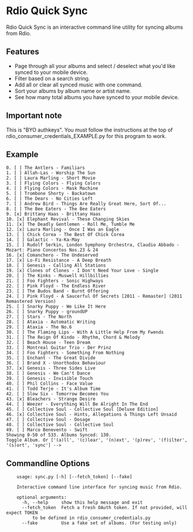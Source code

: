 Rdio Quick Sync
=============

Rdio Quick Sync is an interactive command line utility for syncing albums from Rdio.

## Features
* Page through all your albums and select / deselect what you'd like synced to your mobile device.
* Filter based on a search string.
* Add all or clear all synced music with one command.
* Sort your albums by album name or artist name.
* See how many total albums you have synced to your mobile device.

## Important note
This is "BYO authkeys". You must follow the instructions at the top of rdio_consumer_credentials_EXAMPLE.py for this program to work.

## Example
	0. [ ] The Antlers - Familiars
	1. [ ] Allah-Las - Worship The Sun
	2. [ ] Laura Marling - Short Movie
	3. [ ] Flying Colors - Flying Colors
	4. [ ] Flying Colors - Mask Machine
	5. [ ] Trombone Shorty - Backatown
	6. [ ] The Dears - No Cities Left
	7. [ ] Andrew Bird - Things Are Really Great Here, Sort Of...
	8. [ ] The Bee Eaters - The Bee Eaters
	9. [x] Brittany Haas - Brittany Haas
	10. [x] Elephant Revival - These Changing Skies
	11. [x] The Deadly Gentlemen - Roll Me, Tumble Me
	12. [x] Laura Marling - Once I Was an Eagle
	13. [ ] Chick Corea - The Best Of Chick Corea
	14. [ ] Galactic - Ya-Ka-May
	15. [ ] Rudolf Serkin, London Symphony Orchestra, Claudio Abbado - Mozart: Piano Concertos Nos.23 & 24
	16. [x] Comanchero - The Undeserved
	17. [x] Lo-Fi Resistance - A Deep Breath
	18. [ ] Genesis - Calling All Stations
	19. [x] Clones of Clones - I Don't Need Your Love - Single
	20. [ ] The Kinks - Muswell Hillbillies
	21. [ ] Foo Fighters - Sonic Highways
	22. [ ] Pink Floyd - The Endless River
	23. [ ] The Budos Band - Burnt Offering
	24. [ ] Pink Floyd - A Saucerful Of Secrets [2011 - Remaster] (2011 Remastered Version)
	25. [ ] Snarky Puppy - We Like It Here
	26. [ ] Snarky Puppy - groundUP
	27. [ ] Stars - The North
	28. [ ] Ataxia - Automatic Writing
	29. [ ] Ataxia - The No.6
	30. [ ] The Flaming Lips - With A Little Help From My Fwends
	31. [ ] The Reign Of Kindo - Rhythm, Chord & Melody
	32. [ ] Beach House - Teen Dream
	33. [ ] Montreal Guitar Trio - Der Prinz
	34. [ ] Foo Fighters - Something From Nothing
	35. [ ] Enchant - The Great Divide
	36. [ ] Brand X - Unorthodox Behaviour
	37. [x] Genesis - Three Sides Live
	38. [ ] Genesis - We Can't Dance
	39. [ ] Genesis - Invisible Touch
	40. [ ] Phil Collins - Face Value
	41. [ ] Todd Terje - It's Album Time
	42. [ ] Slow Six - Tomorrow Becomes You
	43. [x] Bleachers - Strange Desire
	44. [ ] Weezer - Everything Will Be Alright In The End
	45. [ ] Collective Soul - Collective Soul [Deluxe Edition]
	46. [x] Collective Soul - Hints, Allegations & Things Left Unsaid
	47. [ ] Collective Soul - Dosage
	48. [ ] Collective Soul - Collective Soul
	49. [ ] Marco Benevento - Swift
	Showing 0-50 of 533. Albums Synced: 130.
	Toggle Album. Or ['(a)ll', '(c)lear', '(n)ext', '(p)rev', '(f)ilter', '(s)ort', 'sync'] --> 

## Commandline Options
	    usage: sync.py [-h] [--fetch_token] [--fake]
	    
	    Interactive command line interface for syncing music from Rdio.
	    
	    optional arguments:
	      -h, --help     show this help message and exit
	      --fetch_token  Fetch a fresh OAuth token. If not provided, will expect TOKEN
	          to be defined in rdio_consumer_credentials.py
	      --fake         Use a fake set of albums. (For testing only)
